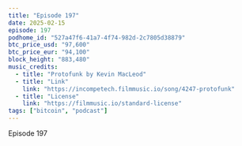 ```yaml
---
title: "Episode 197"
date: 2025-02-15
episode: 197
podhome_id: "527a47f6-41a7-4f74-982d-2c7805d38879"
btc_price_usd: "97,600"
btc_price_eur: "94,100"
block_height: "883,480"
music_credits:
  - title: "Protofunk by Kevin MacLeod"
  - title: "Link"
    link: "https://incompetech.filmmusic.io/song/4247-protofunk"
  - title: "License"
    link: "https://filmmusic.io/standard-license"
tags: ["bitcoin", "podcast"]
---
```


Episode 197